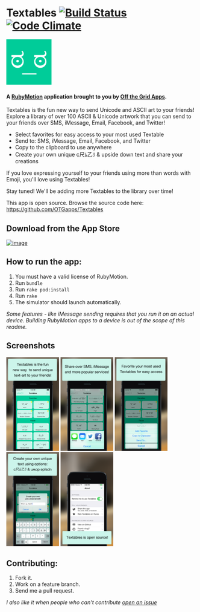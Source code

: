 # Textables [![Build Status](https://travis-ci.org/OTGApps/Textables.png?branch=master)](https://travis-ci.org/OTGApps/Textables) [![Code Climate](https://codeclimate.com/github/MohawkApps/Textables.png)](https://codeclimate.com/github/MohawkApps/Textables)
![App Icon](resources/Icon-120.png)

#### A [RubyMotion](http://www.rubymotion.com/) application brought to you by [Off the Grid Apps](http://www.otgapps.io/).

Textables is the fun new way to send Unicode and ASCII art to your friends! Explore a library of over 100 ASCII & Unicode artwork that you can send to your friends over SMS, iMessage, Email, Facebook, and Twitter!

* Select favorites for easy access to your most used Textable
* Send to: SMS, iMessage, Email, Facebook, and Twitter
* Copy to the clipboard to use anywhere
* Create your own unique c尺ﾑ乙ﾘ & upside down text and share your creations

If you love expressing yourself to your friends using more than words with Emoji, you'll love using Textables!

Stay tuned! We'll be adding more Textables to the library over time!

This app is open source. Browse the source code here: https://github.com/OTGapps/Textables

## Download from the App Store

[![image](http://ax.phobos.apple.com.edgesuite.net/images/web/linkmaker/badge_appstore-lrg.gif)](https://itunes.apple.com/us/app/textables-unicode-ascii-art/id769404785?mt=8&uo=4&at=10l4yY&ct=github)

## How to run the app:

1. You must have a valid license of RubyMotion.
2. Run `bundle`
3. Run `rake pod:install`
4. Run `rake`
5. The simulator should launch automatically.

*Some features - like iMessage sending requires that you run it on an actual device. Building RubyMotion apps to a device is out of  the scope of this readme.*

## Screenshots

<a href="_marketing/screenshots/1.1.0/iPhone4/1.png"><img src="_marketing/screenshots/1.1.0/iPhone4/1.png" alt="Screenshot" width="140" /></a> <a href="_marketing/screenshots/1.1.0/iPhone4/2.png"><img src="_marketing/screenshots/1.1.0/iPhone4/2.png" alt="Screenshot" width="140" /></a> <a href="_marketing/screenshots/1.1.0/iPhone4/3.png"><img src="_marketing/screenshots/1.1.0/iPhone4/3.png" alt="Screenshot" width="140" /></a> <a href="_marketing/screenshots/1.1.0/iPhone4/4.png"><img src="_marketing/screenshots/1.1.0/iPhone4/4.png" alt="Screenshot" width="140"  /></a> <a href="_marketing/screenshots/1.1.0/iPhone4/5.png"><img src="_marketing/screenshots/1.1.0/iPhone4/5.png" alt="Screenshot" width="140" /></a>

## Contributing:

1. Fork it.
2. Work on a feature branch.
3. Send me a pull request.

*I also like it when people who can't contribute [open an issue](https://github.com/OTGapps/Textables/issues)*
